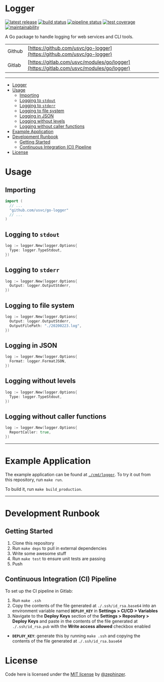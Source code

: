 # Logger

[![latest release](https://badge.fury.io/gh/usvc%2Fgo-logger.svg)](https://github.com/usvc/go-logger/releases)
[![build status](https://travis-ci.org/usvc/go-logger.svg?branch=master)](https://travis-ci.org/usvc/go-logger)
[![pipeline status](https://gitlab.com/usvc/modules/go/logger/badges/master/pipeline.svg)](https://gitlab.com/usvc/modules/go/logger/-/commits/master)
[![test coverage](https://api.codeclimate.com/v1/badges/3f00918cb5b964476dd0/test_coverage)](https://codeclimate.com/github/usvc/go-logger/test_coverage)
[![maintainability](https://api.codeclimate.com/v1/badges/3f00918cb5b964476dd0/maintainability)](https://codeclimate.com/github/usvc/go-logger/maintainability)

A Go package to handle logging for web services and CLI tools.

| | |
| --- | --- |
| Github | [https://github.com/usvc/go-logger](https://github.com/usvc/go-logger) |
| Gitlab | [https://gitlab.com/usvc/modules/go/logger](https://gitlab.com/usvc/modules/go/logger) |

- - -

- [Logger](#logger)
- [Usage](#usage)
  - [Importing](#importing)
  - [Logging to `stdout`](#logging-to-stdout)
  - [Logging to `stderr`](#logging-to-stderr)
  - [Logging to file system](#logging-to-file-system)
  - [Logging in JSON](#logging-in-json)
  - [Logging without levels](#logging-without-levels)
  - [Logging without caller functions](#logging-without-caller-functions)
- [Example Application](#example-application)
- [Development Runbook](#development-runbook)
  - [Getting Started](#getting-started)
  - [Continuous Integration (CI) Pipeline](#continuous-integration-ci-pipeline)
- [License](#license)

# Usage

## Importing

```go
import (
  // ...
  "github.com/usvc/go-logger"
  // ...
)
```

## Logging to `stdout`

```go
log := logger.New(logger.Options{
  Type: logger.TypeStdout,
})
```


## Logging to `stderr`

```go
log := logger.New(logger.Options{
  Output: logger.OutputStderr,
})
```


## Logging to file system

```go
log := logger.New(logger.Options{
  Output: logger.OutputStderr,
  OutputFilePath: "./20200223.log",
})
```

## Logging in JSON

```go
log := logger.New(logger.Options{
  Format: logger.FormatJSON,
})
```

## Logging without levels

```go
log := logger.New(logger.Options{
  Type: logger.TypeStdout,
})
```

## Logging without caller functions

```go
log := logger.New(logger.Options{
  ReportCaller: true,
})
```

- - -

# Example Application

The example application can be found at [`./cmd/logger`](./cmd/logger). To try it out from this repository, run `make run`.

To build it, run `make build_production`.

- - -

# Development Runbook

## Getting Started

1. Clone this repository
2. Run `make deps` to pull in external dependencies
3. Write some awesome stuff
4. Run `make test` to ensure unit tests are passing
5. Push

## Continuous Integration (CI) Pipeline

To set up the CI pipeline in Gitlab:

1. Run `make .ssh`
2. Copy the contents of the file generated at `./.ssh/id_rsa.base64` into an environment variable named **`DEPLOY_KEY`** in **Settings > CI/CD > Variables**
3. Navigate to the **Deploy Keys** section of the **Settings > Repository > Deploy Keys** and paste in the contents of the file generated at `./.ssh/id_rsa.pub` with the **Write access allowed** checkbox enabled

- **`DEPLOY_KEY`**: generate this by running `make .ssh` and copying the contents of the file generated at `./.ssh/id_rsa.base64`

# License

Code here is licensed under the [MIT license](./LICENSE) by [@zephinzer](https://gitlab.com/zephinzer).
